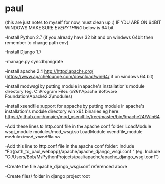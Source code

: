 paul
====
(this are just notes to myself for now, must clean up :)
IF YOU ARE ON 64BIT WINDOWS MAKE SURE *EVERYTHING* below is 64 bit

-Install Python 2.7
(if you already have 32 bit and on windows 64bit then remember to change path env)

-Install Django 1.7

-manage.py syncdb/migrate

-install apache 2.4 http://httpd.apache.org/
(https://www.apachelounge.com/download/win64/ if on windows 64 bit)

-install modwsgi by putting module in apache's installation's module directory
(eg. C:\Program Files (x86)\Apache Software Foundation\Apache2.2\modules)

-install xsendfile support for appache by putting module in apache's installation's module directory
win x64 binaries eg here: https://github.com/nmaier/mod_xsendfile/tree/master/bin/Apache24/Win64

-Add these lines to http.conf file in the apache conf folder:
LoadModule wsgi_module modules/mod_wsgi.so
LoadModule xsendfile_module modules/mod_xsendfile.so

-Add this line to http.conf file in the apache conf folder:
Include “F:/{path_to_paul_webapp}/apache/apache_django_wsgi.conf “
(eg. Include "C:/Users/Bob/MyPythonProjects/paul/apache/apache_django_wsgi.conf")

-Create the file apache_django_wsgi.conf referenced above

-Create files/ folder in django project root